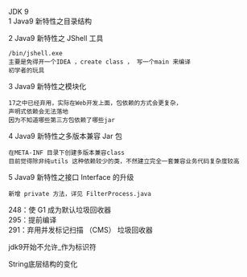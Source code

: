 JDK 9  
1 Java9 新特性之目录结构  

2 Java9 新特性之 JShell 工具

    /bin/jshell.exe
    主要是免得开一个IDEA ，create class ， 写一个main 来编译
    初学者的玩具
    
3 Java9 新特性之模块化  

    17之中已经弃用，实际在Web开发上面，包依赖的方式会更复杂，
    声明式依赖会无法落地
    因为不知道哪些第三方包依赖了哪些jar


4 Java9 新特性之多版本兼容 Jar 包 
    
    在META-INF 目录下创建多版本兼容class
    目前觉得除非纯utils 这种依赖较少的类，不然建立完全一套兼容业务代码复杂度较高

5 Java9 新特性之接口 Interface 的升级
    
    新增 private 方法，详见 FilterProcess.java

248：使 G1 成为默认垃圾回收器  
295：提前编译  
291：弃用并发标记扫描 （CMS） 垃圾回收器

jdk9开始不允许_作为标识符

String底层结构的变化